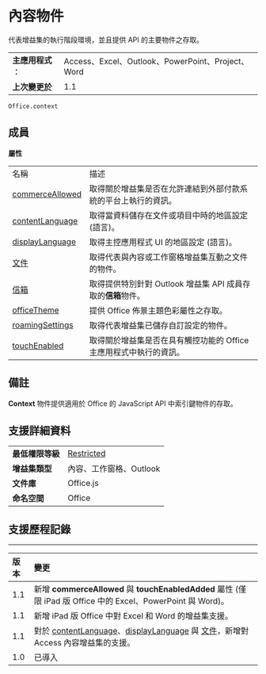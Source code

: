 
# 內容物件
代表增益集的執行階段環境，並且提供 API 的主要物件之存取。

|||
|:-----|:-----|
|**主應用程式︰**|Access、Excel、Outlook、PowerPoint、Project、Word|
|**上次變更於**|1.1|

```
Office.context
```


## 成員


**屬性**

|||
|:-----|:-----|
|名稱|描述|
|[commerceAllowed](../../reference/shared/office.context.commerceallowed.md)|取得關於增益集是否在允許連結到外部付款系統的平台上執行的資訊。|
|[contentLanguage](../../reference/shared/office.context.contentlanguage.md)|取得當資料儲存在文件或項目中時的地區設定 (語言)。|
|[displayLanguage](../../reference/shared/office.context.displaylanguage.md)|取得主控應用程式 UI 的地區設定 (語言)。|
|[文件](../../reference/shared/office.context.document.md)|取得代表與內容或工作窗格增益集互動之文件的物件。|
|[信箱](../../reference/shared/office.context.mailbox.md)|取得提供特別針對 Outlook 增益集 API 成員存取的**信箱**物件。|
|[officeTheme](../../reference/shared/office.context.officetheme.md)|提供 Office 佈景主題色彩屬性之存取。|
|[roamingSettings](../../reference/shared/office.context.roamingsettings.md)|取得代表增益集已儲存自訂設定的物件。|
|[touchEnabled](../../reference/shared/office.context.touchenabled.md)|取得關於增益集是否在具有觸控功能的 Office 主應用程式中執行的資訊。|

## 備註

**Context** 物件提供適用於 Office 的 JavaScript API 中索引鍵物件的存取。


## 支援詳細資料



|||
|:-----|:-----|
|**最低權限等級**|[Restricted](../../docs/develop/requesting-permissions-for-api-use-in-content-and-task-pane-add-ins.md)|
|**增益集類型**|內容、工作窗格、Outlook|
|**文件庫**|Office.js|
|**命名空間**|Office|

## 支援歷程記錄



****


|**版本**|**變更**|
|:-----|:-----|
|1.1|新增 **commerceAllowed** 與 **touchEnabledAdded** 屬性 (僅限 iPad 版 Office 中的 Excel、PowerPoint 與 Word)。|
|1.1|新增 iPad 版 Office 中對 Excel 和 Word 的增益集支援。|
|1.1|對於 [contentLanguage](../../reference/shared/office.context.contentlanguage.md)、[displayLanguage](../../reference/shared/office.context.displaylanguage.md) 與 [文件](../../reference/shared/office.context.document.md)，新增對 Access 內容增益集的支援。|
|1.0|已導入|

